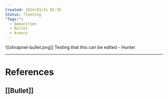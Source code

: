 ```yaml
---
Created: 2024/03/31 01:35
Status: fleeting
"Tags:":
  - Ammunition
  - Bullet
  - Armory
---
```

![[shrapnel-bullet.png]] 
Testing that this can be edited - Hunter

---
# References
## [[Bullet]]